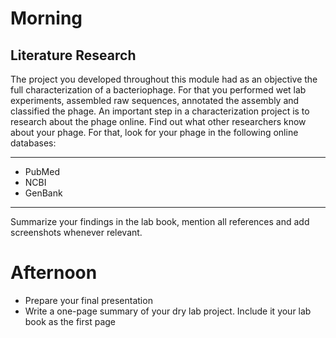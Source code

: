 # Morning

## Literature Research

The project you developed throughout this module had as an objective the full characterization of a bacteriophage. For that you performed wet lab experiments, assembled raw sequences, annotated the assembly and classified the phage. An important step in a characterization project is to research about the phage online. Find out what other researchers know about your phage. For that, look for your phage in the following online databases: 

------

  - PubMed
  - NCBI
  - GenBank 

------

Summarize your findings in the lab book, mention all references and add screenshots whenever relevant.

# Afternoon

- Prepare your final presentation
- Write a one-page summary of your dry lab project. Include it your lab book as the first page
